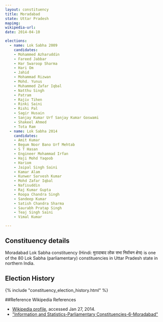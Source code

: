 ```yaml
---
layout: constituency
title: Moradabad
state: Uttar Pradesh
mapimg: 
wikipedia-url: 
date: 2014-04-10

elections: 
  - name: Lok Sabha 2009
    candidates: 
    - Mohammed Azharuddin 
    - Fareed Jabbar 
    - Har Swaroop Sharma 
    - Hari Om 
    - Jahid 
    - Mohammad Rizwan 
    - Mohd. Yunus 
    - Muhammed Zafar Iqbal 
    - Natthu Singh 
    - Patram 
    - Rajiv Tihen 
    - Rinki Saini 
    - Rishi Pal 
    - Sagir Husain 
    - Sanjay Kumar Urf Sanjay Kumar Goswami 
    - Shakeel Ahmed 
    - Tota Ram  
  - name: Lok Sabha 2014
    candidates: 
    - Amit Kumar 
    - Begum Noor Bano Urf Mehtab 
    - S T Hasan 
    - Engineer Mohammad Irfan 
    - Haji Mohd Yaqoob 
    - Hariom 
    - Jaipal Singh Saini 
    - Kamar Alam 
    - Kunwer Sarvesh Kumar 
    - Mohd Zafar Iqbal 
    - Nafisuddin 
    - Raj Kumar Gupta 
    - Roopa Chandra Singh 
    - Sandeep Kumar 
    - Satish Chandra Sharma 
    - Saurabh Pratap Singh 
    - Teaj Singh Saini 
    - Vimal Kumar  

---
```


## Constituency details
Moradabad Lok Sabha constituency (Hindi: मुरादाबाद लोक सभा निर्वाचन क्षेत्र) is one of the 80 Lok Sabha (parliamentary) constituencies in Uttar Pradesh state in northern India.




## Election History
{% include "constituency_election_history.html" %}

##Reference
Wikipedia References
- [Wikipedia profile]({{page.profile.wikipedia}}), accessed Jan 27, 2014.
- ["Information and Statistics-Parliamentary Constituencies-6-Moradabad"][wiki1]

[wiki1]: http://ceouttarpradesh.nic.in/006_PC_Statistics_English.aspx
